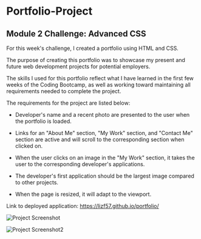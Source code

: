 # Portfolio-Project

<h2>Module 2 Challenge: Advanced CSS</h2>

For this week's challenge, I created a portfolio using HTML and CSS. 

The purpose of creating this portfolio was to showcase my present and future web development projects for potential employers. 

The skills I used for this portfolio reflect what I have learned in the first few weeks of the Coding Bootcamp, as well as working toward maintaining all requirements needed to complete the project. 

The requirements for the project are listed below:

- Developer's name and a recent photo are presented to the user when the portfolio is loaded. 

- Links for an "About Me" section, "My Work" section, and "Contact Me" section are active and will scroll to the corresponding section when clicked on. 

- When the user clicks on an image in the "My Work" section, it takes the user to the corresponding developer's applications.

- The developer's first application should be the largest image compared to other projects. 

- When the page is resized, it will adapt to the viewport. 



Link to deployed application: 
https://lizf57.github.io/portfolio/ 


![Project Screenshot](./assets/portfolio1.png)

![Project Screenshot2](./assets/portfolio2.png)